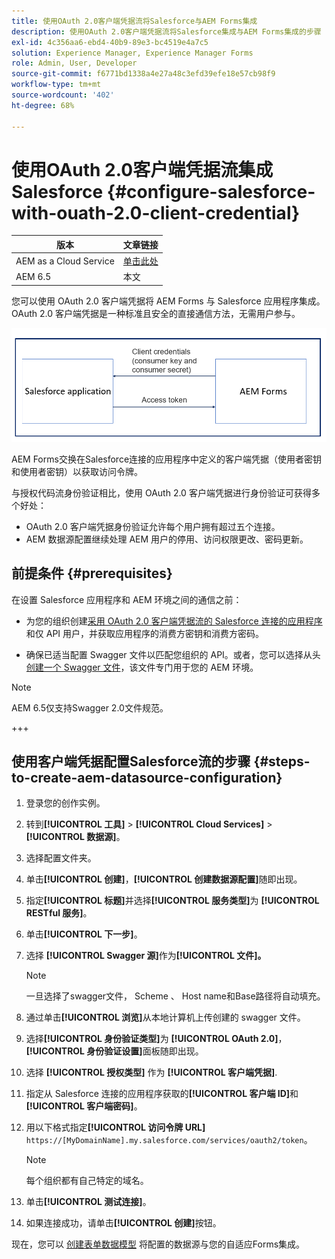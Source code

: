 ```yaml
---
title: 使用OAuth 2.0客户端凭据流将Salesforce与AEM Forms集成
description: 使用OAuth 2.0客户端凭据流将Salesforce集成与AEM Forms集成的步骤
exl-id: 4c356aa6-ebd4-40b9-89e3-bc4519e4a7c5
solution: Experience Manager, Experience Manager Forms
role: Admin, User, Developer
source-git-commit: f6771bd1338a4e27a48c3efd39efe18e57cb98f9
workflow-type: tm+mt
source-wordcount: '402'
ht-degree: 68%

---
```


# 使用OAuth 2.0客户端凭据流集成Salesforce  {#configure-salesforce-with-ouath-2.0-client-credential}

| 版本 | 文章链接 |
| -------- | ---------------------------- |
| AEM as a Cloud Service | [单击此处](https://experienceleague.adobe.com/docs/experience-manager-cloud-service/content/forms/integrate/use-form-data-model/oauth2-client-credentials-flow-for-server-to-server-integration.html) |
| AEM 6.5 | 本文 |

您可以使用 OAuth 2.0 客户端凭据将 AEM Forms 与 Salesforce 应用程序集成。OAuth 2.0 客户端凭据是一种标准且安全的直接通信方法，无需用户参与。

![在AEM Forms和Salesforce应用程序之间设置通信时的工作流](/help/forms/using/assets/salesforce-workflow.png)

AEM Forms交换在Salesforce连接的应用程序中定义的客户端凭据（使用者密钥和使用者密钥）以获取访问令牌。

与授权代码流身份验证相比，使用 OAuth 2.0 客户端凭据进行身份验证可获得多个好处：

* OAuth 2.0 客户端凭据身份验证允许每个用户拥有超过五个连接。
* AEM 数据源配置继续处理 AEM 用户的停用、访问权限更改、密码更新。

## 前提条件 {#prerequisites}

在设置 Salesforce 应用程序和 AEM 环境之间的通信之前：

* 为您的组织创建[采用 OAuth 2.0 客户端凭据流的 Salesforce 连接的应用程序](https://help.salesforce.com/s/articleView?id=sf.connected_app_client_credentials_setup.htm&amp;type=5)和仅 API 用户，并获取应用程序的消费方密钥和消费方密码。

* 确保已适当配置 Swagger 文件以匹配您组织的 API。或者，您可以选择从头[创建一个 Swagger 文件](https://experienceleague.adobe.com/docs/experience-manager-learn/cloud-service/forms/integrate-with-salesforce/describe-rest-api.html)，该文件专门用于您的 AEM 环境。
>[!NOTE]
>
> AEM 6.5仅支持Swagger 2.0文件规范。

+++

## 使用客户端凭据配置Salesforce流的步骤 {#steps-to-create-aem-datasource-configuration}

1. 登录您的创作实例。
1. 转到&#x200B;**[!UICONTROL 工具]** > **[!UICONTROL Cloud Services]** > **[!UICONTROL 数据源]**。
1. 选择配置文件夹。
1. 单击&#x200B;**[!UICONTROL 创建]**，**[!UICONTROL 创建数据源配置]**&#x200B;随即出现。
1. 指定&#x200B;**[!UICONTROL 标题]**&#x200B;并选择&#x200B;**[!UICONTROL 服务类型]**&#x200B;为 **[!UICONTROL RESTful 服务]**。
1. 单击&#x200B;**[!UICONTROL 下一步]**。
1. 选择 **[!UICONTROL Swagger 源]**&#x200B;作为&#x200B;**[!UICONTROL 文件]。**
   >[!NOTE]
   >
   > 一旦选择了swagger文件， Scheme 、 Host name和Base路径将自动填充。

1. 通过单击&#x200B;**[!UICONTROL 浏览]**&#x200B;从本地计算机上传创建的 swagger 文件。
1. 选择&#x200B;**[!UICONTROL 身份验证类型]**&#x200B;为 **[!UICONTROL OAuth 2.0]**，**[!UICONTROL 身份验证设置]**&#x200B;面板随即出现。
1. 选择 **[!UICONTROL 授权类型]** 作为 **[!UICONTROL 客户端凭据]**.
1. 指定从 Salesforce 连接的应用程序获取的&#x200B;**[!UICONTROL 客户端 ID]**&#x200B;和&#x200B;**[!UICONTROL 客户端密码]**。
1. 用以下格式指定&#x200B;**[!UICONTROL 访问令牌 URL]**
   `https://[MyDomainName].my.salesforce.com/services/oauth2/token`。

   >[!NOTE]
   >
   > 每个组织都有自己特定的域名。

1. 单击&#x200B;**[!UICONTROL 测试连接]**。
1. 如果连接成功，请单击&#x200B;**[!UICONTROL 创建]**&#x200B;按钮。

现在，您可以 [创建表单数据模型](https://experienceleague.adobe.com/docs/experience-manager-65/forms/form-data-model/create-form-data-models.html?lang=en) 将配置的数据源与您的自适应Forms集成。
